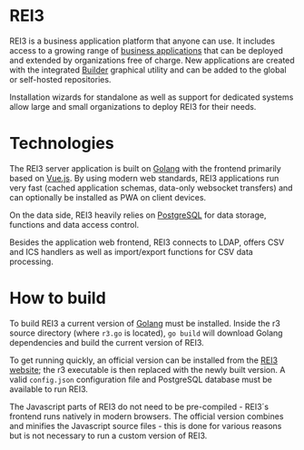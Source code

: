 REI3
====
REI3 is a business application platform that anyone can use. It includes access to a growing range of [business applications](https://rei3.de/applications/) that can be deployed and extended by organizations free of charge. New applications are created with the integrated [Builder](https://rei3.de/docu/) graphical utility and can be added to the global or self-hosted repositories.

Installation wizards for standalone as well as support for dedicated systems allow large and small organizations to deploy REI3 for their needs.

Technologies
============
The REI3 server application is built on [Golang](https://golang.org/) with the frontend primarily based on [Vue.js](https://vuejs.org/). By using modern web standards, REI3 applications run very fast (cached application schemas, data-only websocket transfers) and can optionally be installed as PWA on client devices.

On the data side, REI3 heavily relies on [PostgreSQL](https://www.postgresql.org/) for data storage, functions and data access control.

Besides the application web frontend, REI3 connects to LDAP, offers CSV and ICS handlers as well as import/export functions for CSV data processing.

How to build
============
To build REI3 a current version of [Golang](https://golang.org/dl/) must be installed. Inside the r3 source directory (where `r3.go` is located), `go build` will download Golang dependencies and build the current version of REI3.

To get running quickly, an official version can be installed from the [REI3 website](https://rei3.de/download_en/); the r3 executable is then replaced with the newly built version. A valid `config.json` configuration file and PostgreSQL database must be available to run REI3.

The Javascript parts of REI3 do not need to be pre-compiled - REI3´s frontend runs natively in modern browsers. The official version combines and minifies the Javascript source files - this is done for various reasons but is not necessary to run a custom version of REI3.
